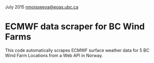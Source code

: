 July 2015
nmoisseeva@eoas.ubc.ca


ECMWF data scraper for BC Wind Farms
======================================

This code automatically scrapes ECMWF surface weather data for 5 BC Wind Farm Locations from a Web API in Norway. 

